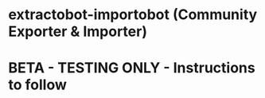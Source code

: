 # extractobot-importobot (Community Exporter & Importer)
# BETA - TESTING ONLY - Instructions to follow
